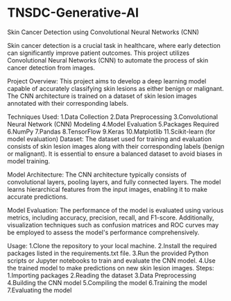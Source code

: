 # TNSDC-Generative-AI
Skin Cancer Detection using Convolutional Neural Networks (CNN)

Skin cancer detection is a crucial task in healthcare, where early detection can significantly improve patient outcomes. This project utilizes Convolutional Neural Networks (CNN) to automate the process of skin cancer detection from images.

Project Overview:
This project aims to develop a deep learning model capable of accurately classifying skin lesions as either benign or malignant. The CNN architecture is trained on a dataset of skin lesion images annotated with their corresponding labels.

Techniques Used:
1.Data Collection
2.Data Preprocessing
3.Convolutional Neural Network (CNN) Modeling
4.Model Evaluation
5.Packages Required
6.NumPy
7.Pandas
8.TensorFlow
9.Keras
10.Matplotlib
11.Scikit-learn (for model evaluation)
Dataset:
The dataset used for training and evaluation consists of skin lesion images along with their corresponding labels (benign or malignant). It is essential to ensure a balanced dataset to avoid biases in model training.

Model Architecture:
The CNN architecture typically consists of convolutional layers, pooling layers, and fully connected layers. The model learns hierarchical features from the input images, enabling it to make accurate predictions.

Model Evaluation:
The performance of the model is evaluated using various metrics, including accuracy, precision, recall, and F1-score. Additionally, visualization techniques such as confusion matrices and ROC curves may be employed to assess the model's performance comprehensively.

Usage:
1.Clone the repository to your local machine.
2.Install the required packages listed in the requirements.txt file.
3.Run the provided Python scripts or Jupyter notebooks to train and evaluate the CNN model.
4.Use the trained model to make predictions on new skin lesion images.
Steps:
1.Importing packages
2.Reading the dataset
3.Data Preprocessing 
4.Building the CNN model
5.Compiling the model
6.Training the model
7.Evaluating the model
